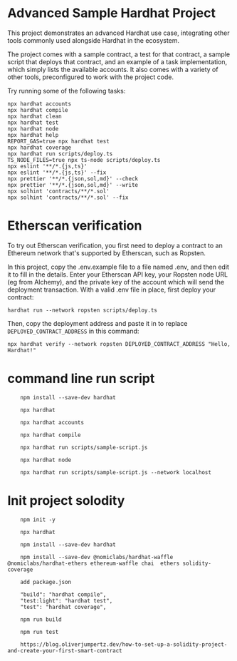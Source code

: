 # Advanced Sample Hardhat Project

This project demonstrates an advanced Hardhat use case, integrating other tools commonly used alongside Hardhat in the ecosystem.

The project comes with a sample contract, a test for that contract, a sample script that deploys that contract, and an example of a task implementation, which simply lists the available accounts. It also comes with a variety of other tools, preconfigured to work with the project code.

Try running some of the following tasks:

```shell
npx hardhat accounts
npx hardhat compile
npx hardhat clean
npx hardhat test
npx hardhat node
npx hardhat help
REPORT_GAS=true npx hardhat test
npx hardhat coverage
npx hardhat run scripts/deploy.ts
TS_NODE_FILES=true npx ts-node scripts/deploy.ts
npx eslint '**/*.{js,ts}'
npx eslint '**/*.{js,ts}' --fix
npx prettier '**/*.{json,sol,md}' --check
npx prettier '**/*.{json,sol,md}' --write
npx solhint 'contracts/**/*.sol'
npx solhint 'contracts/**/*.sol' --fix
```

# Etherscan verification

To try out Etherscan verification, you first need to deploy a contract to an Ethereum network that's supported by Etherscan, such as Ropsten.

In this project, copy the .env.example file to a file named .env, and then edit it to fill in the details. Enter your Etherscan API key, your Ropsten node URL (eg from Alchemy), and the private key of the account which will send the deployment transaction. With a valid .env file in place, first deploy your contract:

```shell
hardhat run --network ropsten scripts/deploy.ts
```

Then, copy the deployment address and paste it in to replace `DEPLOYED_CONTRACT_ADDRESS` in this command:

```shell
npx hardhat verify --network ropsten DEPLOYED_CONTRACT_ADDRESS "Hello, Hardhat!"
```

# command line run script
```
    npm install --save-dev hardhat

    npx hardhat

    npx hardhat accounts

    npx hardhat compile

    npx hardhat run scripts/sample-script.js

    npx hardhat node

    npx hardhat run scripts/sample-script.js --network localhost
```

# Init project solodity
```
    npm init -y

    npx hardhat

    npm install --save-dev hardhat

    npm install --save-dev @nomiclabs/hardhat-waffle @nomiclabs/hardhat-ethers ethereum-waffle chai  ethers solidity-coverage

    add package.json

    "build": "hardhat compile",
    "test:light": "hardhat test",
    "test": "hardhat coverage",

    npm run build

    npm run test

    https://blog.oliverjumpertz.dev/how-to-set-up-a-solidity-project-and-create-your-first-smart-contract

```